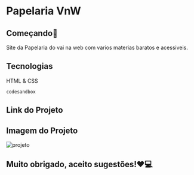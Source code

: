 # Papelaria VnW
## Começando🚀
Site da Papelaria do vai na web com varios materias baratos e acessiveis.
## Tecnologias
HTML & CSS

``codesandbox``
## Link do Projeto

## Imagem do Projeto
![projeto](https://github.com/vinicius-bispo1/PapelariaT3/assets/118212495/b46945e9-584a-432b-975b-987663fcec6e)

## Muito obrigado, aceito sugestões!❤💻
